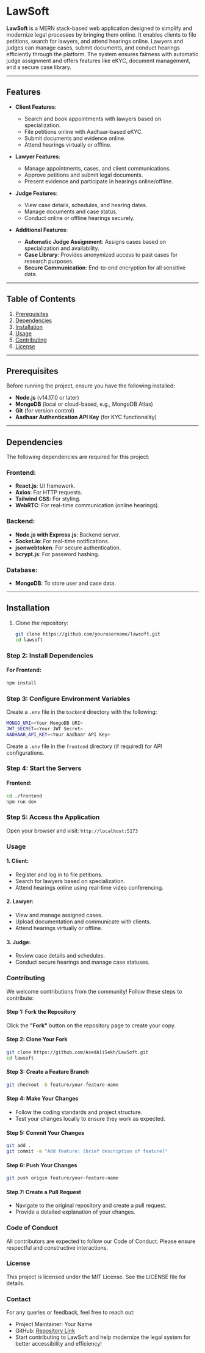 # LawSoft

**LawSoft** is a MERN stack-based web application designed to simplify and modernize legal processes by bringing them online. It enables clients to file petitions, search for lawyers, and attend hearings online. Lawyers and judges can manage cases, submit documents, and conduct hearings efficiently through the platform. The system ensures fairness with automatic judge assignment and offers features like eKYC, document management, and a secure case library.

---

## **Features**

- **Client Features**:
  - Search and book appointments with lawyers based on specialization.
  - File petitions online with Aadhaar-based eKYC.
  - Submit documents and evidence online.
  - Attend hearings virtually or offline.
  
- **Lawyer Features**:
  - Manage appointments, cases, and client communications.
  - Approve petitions and submit legal documents.
  - Present evidence and participate in hearings online/offline.

- **Judge Features**:
  - View case details, schedules, and hearing dates.
  - Manage documents and case status.
  - Conduct online or offline hearings securely.

- **Additional Features**:
  - **Automatic Judge Assignment**: Assigns cases based on specialization and availability.
  - **Case Library**: Provides anonymized access to past cases for research purposes.
  - **Secure Communication**: End-to-end encryption for all sensitive data.

---

## **Table of Contents**
1. [Prerequisites](#prerequisites)
2. [Dependencies](#dependencies)
3. [Installation](#installation)
4. [Usage](#usage)
5. [Contributing](#contributing)
6. [License](#license)

---

## **Prerequisites**

Before running the project, ensure you have the following installed:
- **Node.js** (v14.17.0 or later)
- **MongoDB** (local or cloud-based, e.g., MongoDB Atlas)
- **Git** (for version control)
- **Aadhaar Authentication API Key** (for KYC functionality)

---

## **Dependencies**

The following dependencies are required for this project:

### **Frontend**:
- **React.js**: UI framework.
- **Axios**: For HTTP requests.
- **Tailwind CSS**: For styling.
- **WebRTC**: For real-time communication (online hearings).

### **Backend**:
- **Node.js with Express.js**: Backend server.
- **Socket.io**: For real-time notifications.
- **jsonwebtoken**: For secure authentication.
- **bcrypt.js**: For password hashing.

### **Database**:
- **MongoDB**: To store user and case data.

---

## **Installation**

1. Clone the repository:
   ```bash
   git clone https://github.com/yourusername/lawsoft.git
   cd lawsoft
   ```
### Step 2: Install Dependencies

#### For Frontend:
 ```bash
 npm install
 ```

### Step 3: Configure Environment Variables
Create a `.env` file in the `backend` directory with the following:

 ```bash
 MONGO_URI=<Your MongoDB URI>
 JWT_SECRET=<Your JWT Secret>
 AADHAAR_API_KEY=<Your Aadhaar API Key>
 ```
Create a `.env` file in the `frontend` directory (if required) for API configurations.

### Step 4: Start the Servers

#### Frontend:
 ```bash
 cd ./frontend
 npm run dev
 ```
### Step 5: Access the Application
Open your browser and visit: `http://localhost:5173`


### Usage
#### 1. Client:

- Register and log in to file petitions.
- Search for lawyers based on specialization.
- Attend hearings online using real-time video conferencing.
#### 2. Lawyer:

- View and manage assigned cases.
- Upload documentation and communicate with clients.
- Attend hearings virtually or offline.
#### 3. Judge:

- Review case details and schedules.
- Conduct secure hearings and manage case statuses.

### Contributing
We welcome contributions from the community! Follow these steps to contribute:

#### Step 1: Fork the Repository
Click the **"Fork"** button on the repository page to create your copy.

#### Step 2: Clone Your Fork
```bash
git clone https://github.com/AsedAliSekh/LawSoft.git
cd lawsoft
```
#### Step 3: Create a Feature Branch
```bash
git checkout -b feature/your-feature-name
```
#### Step 4: Make Your Changes
- Follow the coding standards and project structure.
- Test your changes locally to ensure they work as expected.
#### Step 5: Commit Your Changes
```bash
git add .
git commit -m "Add feature: [brief description of feature]"
```
#### Step 6: Push Your Changes
```bash
git push origin feature/your-feature-name
```
#### Step 7: Create a Pull Request
- Navigate to the original repository and create a pull request.
- Provide a detailed explanation of your changes.

### Code of Conduct
All contributors are expected to follow our Code of Conduct. Please ensure respectful and constructive interactions.

### License
This project is licensed under the MIT License. See the LICENSE file for details.

### Contact
For any queries or feedback, feel free to reach out:

- Project Maintainer: Your Name
- GitHub: [Repository Link](https://github.com/AsedAliSekh/LawSoft.git)
- Start contributing to LawSoft and help modernize the legal system for better accessibility and efficiency!
